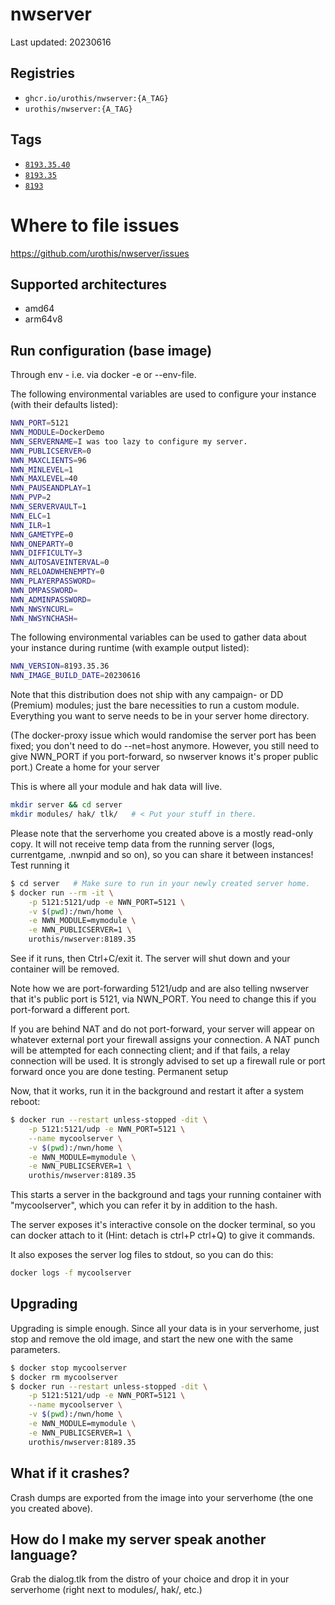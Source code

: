 # <b>nwserver</b>

Last updated: 20230616

## Registries

- `ghcr.io/urothis/nwserver:{A_TAG}`
- `urothis/nwserver:{A_TAG}`

## Tags

- [`8193.35.40`](https://hub.docker.com/repository/docker/urothis/nwserver/tags)
- [`8193.35`](https://hub.docker.com/repository/docker/urothis/nwserver/tags/8193.35)
- [`8193`](https://hub.docker.com/repository/docker/urothis/nwserver/tags/8193)

# <b>Where to file issues</b>

<https://github.com/urothis/nwserver/issues>

## <b>Supported architectures</b>

- amd64
- arm64v8

## Run configuration (base image)

Through env - i.e. via docker -e or --env-file.

The following environmental variables are used to configure your instance (with their defaults listed):

```bash
NWN_PORT=5121
NWN_MODULE=DockerDemo
NWN_SERVERNAME=I was too lazy to configure my server.
NWN_PUBLICSERVER=0
NWN_MAXCLIENTS=96
NWN_MINLEVEL=1
NWN_MAXLEVEL=40
NWN_PAUSEANDPLAY=1
NWN_PVP=2
NWN_SERVERVAULT=1
NWN_ELC=1
NWN_ILR=1
NWN_GAMETYPE=0
NWN_ONEPARTY=0
NWN_DIFFICULTY=3
NWN_AUTOSAVEINTERVAL=0
NWN_RELOADWHENEMPTY=0
NWN_PLAYERPASSWORD=
NWN_DMPASSWORD=
NWN_ADMINPASSWORD=
NWN_NWSYNCURL=
NWN_NWSYNCHASH=
```

The following environmental variables can be used to gather data about your instance during runtime (with example output listed):

```bash
NWN_VERSION=8193.35.36
NWN_IMAGE_BUILD_DATE=20230616
```

Note that this distribution does not ship with any campaign- or DD (Premium) modules; just the bare necessities to run a custom module. Everything you want to serve needs to be in your server home directory.

(The docker-proxy issue which would randomise the server port has been fixed; you don't need to do --net=host anymore. However, you still need to give NWN_PORT if you port-forward, so nwserver knows it's proper public port.)
Create a home for your server

This is where all your module and hak data will live.

```bash
mkdir server && cd server
mkdir modules/ hak/ tlk/   # < Put your stuff in there.
```

Please note that the serverhome you created above is a mostly read-only copy. It will not receive temp data from the running server (logs, currentgame, .nwnpid and so on), so you can share it between instances!
Test running it

```bash
$ cd server   # Make sure to run in your newly created server home.
$ docker run --rm -it \
    -p 5121:5121/udp -e NWN_PORT=5121 \
    -v $(pwd):/nwn/home \
    -e NWN_MODULE=mymodule \
    -e NWN_PUBLICSERVER=1 \
    urothis/nwserver:8189.35
```

See if it runs, then Ctrl+C/exit it. The server will shut down and your container will be removed.

Note how we are port-forwarding 5121/udp and are also telling nwserver that it's public port is 5121, via NWN_PORT. You need to change this if you port-forward a different port.

If you are behind NAT and do not port-forward, your server will appear on whatever external port your firewall assigns your connection. A NAT punch will be attempted for each connecting client; and if that fails, a relay connection will be used. It is strongly advised to set up a firewall rule or port forward once you are done testing.
Permanent setup

Now, that it works, run it in the background and restart it after a system reboot:

```bash
$ docker run --restart unless-stopped -dit \
    -p 5121:5121/udp -e NWN_PORT=5121 \
    --name mycoolserver \
    -v $(pwd):/nwn/home \
    -e NWN_MODULE=mymodule \
    -e NWN_PUBLICSERVER=1 \
    urothis/nwserver:8189.35
```

This starts a server in the background and tags your running container with "mycoolserver", which you can refer it by in addition to the hash.

The server exposes it's interactive console on the docker terminal, so you can docker attach to it (Hint: detach is ctrl+P ctrl+Q) to give it commands.

It also exposes the server log files to stdout, so you can do this:

```bash
docker logs -f mycoolserver
```

## Upgrading

Upgrading is simple enough. Since all your data is in your serverhome, just stop and remove the old image, and start the new one with the same parameters.

```bash
$ docker stop mycoolserver
$ docker rm mycoolserver
$ docker run --restart unless-stopped -dit \
    -p 5121:5121/udp -e NWN_PORT=5121 \
    --name mycoolserver \
    -v $(pwd):/nwn/home \
    -e NWN_MODULE=mymodule \
    -e NWN_PUBLICSERVER=1 \
    urothis/nwserver:8189.35
```

## What if it crashes?

Crash dumps are exported from the image into your serverhome (the one you created above).

## How do I make my server speak another language?

Grab the dialog.tlk from the distro of your choice and drop it in your serverhome (right next to modules/, hak/, etc.)
